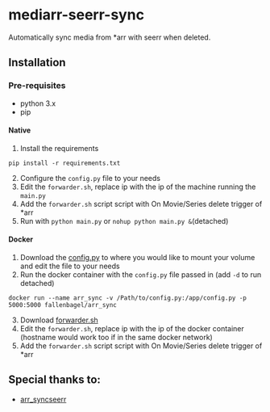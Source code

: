 # mediarr-seerr-sync
Automatically sync media from *arr with seerr when deleted.

## Installation
### Pre-requisites
- python 3.x
- pip

#### Native
1. Install the requirements
```
pip install -r requirements.txt
```
2. Configure the `config.py` file to your needs
3. Edit the `forwarder.sh`, replace ip with the ip of the machine running the `main.py`
4. Add the `forwarder.sh` script script with On Movie/Series delete trigger of *arr
5. Run with `python main.py` or `nohup python main.py &`(detached)

#### Docker
1. Download the [config.py](https://raw.githubusercontent.com/Fallenbagel/mediarr-seerr-sync/main/config.py) to where you would like to mount your volume and edit the file to your needs
2. Run the docker container with the `config.py` file passed in (add `-d` to run detached)
```
docker run --name arr_sync -v /Path/to/config.py:/app/config.py -p 5000:5000 fallenbagel/arr_sync
```
3. Download [forwarder.sh](https://raw.githubusercontent.com/Fallenbagel/mediarr-seerr-sync/main/forwarder.sh)
4. Edit the `forwarder.sh`, replace ip with the ip of the docker container (hostname would work too if in the same docker network)
5. Add the `forwarder.sh` script script with On Movie/Series delete trigger of *arr

## Special thanks to:
- [arr_syncseerr](https://github.com/GHYAKIMA/arr_syncseerr)
